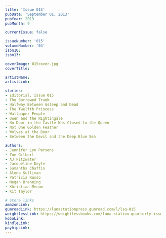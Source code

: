 ```yaml
---
title: 'Issue 015'
pubDate: 'September 01, 2013'
pubYear: 2013
pubMonth: 9

currentIssue: false

issueNumber: '015'
volumeNumber: '04'
isbn10: 
isbn13: 

coverImage: 015cover.jpg
coverTitle: 

artistName: 
artistLink: 

stories:
- Editorial, Issue 015
- The Borrowed Trunk
- Halfway Between Asleep and Dead
- The Twelfth Princess
- Wallpaper People
- Owen and the Nightingale
- No Door in the Castle Was Closed to the Queen
- Not One Golden Feather
- Wolves at the Door
- Between the Devil and the Deep Blue Sea

authors:
- Jennifer Lyn Parsons
- Zoe Gilbert
- AJ Fitzwater
- Jacqueline Doyle
- Samantha Chaffin
- Alena Sullivan
- Patricia Russo
- Megan Branning
- Khristian Mecom
- Kit Taylor

# Store links
amazonLink: 
gumroadLink: https://lunastationpress.gumroad.com/l/lsq-015
weightlessLink: https://weightlessbooks.com/luna-station-quarterly-issue-015/
koboLink: 
kindleLink: 
payhipLink: 
---
```

